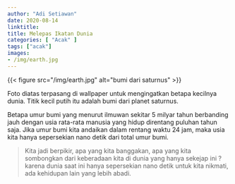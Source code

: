```yaml
---
author: "Adi Setiawan"
date: 2020-08-14
linktitle: 
title: Melepas Ikatan Dunia
categories: [ "Acak" ]
tags: ["acak"]
images: 
- /img/earth.jpg
---
```


{{< figure src="/img/earth.jpg" alt="bumi dari saturnus" >}}

Foto diatas terpasang di wallpaper untuk mengingatkan betapa kecilnya dunia. Titik kecil putih itu adalah bumi dari planet saturnus.

Betapa umur bumi yang menurut ilmuwan sekitar 5 milyar tahun berbanding jauh dengan usia rata-rata manusia yang hidup direntang puluhan tahun saja. Jika umur bumi kita andaikan dalam rentang waktu 24 jam, maka usia kita hanya sepersekian nano detik dari total umur bumi. 

> Kita jadi berpikir, apa yang kita banggakan, apa yang kita sombongkan dari keberadaan kita di dunia yang hanya sekejap ini ? karena dunia saat ini hanya sepersekian nano detik untuk kita nikmati, ada kehidupan lain yang lebih abadi.